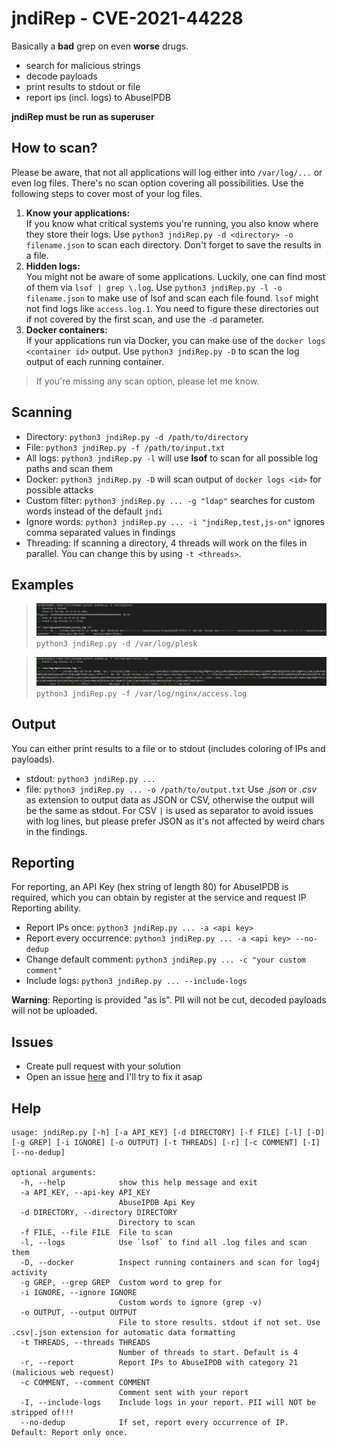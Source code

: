 # jndiRep - CVE-2021-44228
Basically a **bad** grep on even **worse** drugs.
- search for malicious strings
- decode payloads
- print results to stdout or file
- report ips (incl. logs) to AbuseIPDB

**jndiRep must be run as superuser**

## How to scan?
Please be aware, that not all applications will log either into `/var/log/...` or even log files. There's no scan option covering all possibilities. Use the following steps to cover most of your log files.
1. **Know your applications:**<br>
If you know what critical systems you're running, you also know where they store their logs. Use `python3 jndiRep.py -d <directory> -o filename.json` to scan each directory. Don't forget to save the results in a file.
2. **Hidden logs:**<br>
You might not be aware of some applications. Luckily, one can find most of them via `lsof | grep \.log`. Use `python3 jndiRep.py -l -o filename.json` to make use of lsof and scan each file found. `lsof` might not find logs like `access.log.1`. You need to figure these directories out if not covered by the first scan, and use the `-d` parameter.
3. **Docker containers:**<br>
If your applications run via Docker, you can make use of the `docker logs <container id>` output. Use `python3 jndiRep.py -D` to scan the log output of each running container.

> If you're missing any scan option, please let me know.

## Scanning
- Directory: `python3 jndiRep.py -d /path/to/directory`
- File: `python3 jndiRep.py -f /path/to/input.txt`
- All logs: `python3 jndiRep.py -l` will use **lsof** to scan for all possible log paths and scan them
- Docker: `python3 jndiRep.py -D` will scan output of `docker logs <id>` for possible attacks
- Custom filter: `python3 jndiRep.py ... -g "ldap"` searches for custom words instead of the default `jndi`
- Ignore words: `python3 jndiRep.py ... -i "jndiRep,test,js-on"` ignores comma separated values in findings
- Threading: If scanning a directory, 4 threads will work on the files in parallel. You can change this by using `-t <threads>`.

## Examples
> ![Directory scan](dir.png)
> `python3 jndiRep.py -d /var/log/plesk`

> ![File scan](file.png)
> `python3 jndiRep.py -f /var/log/nginx/access.log`

## Output
You can either print results to a file or to stdout (includes coloring of IPs and payloads).
- stdout: `python3 jndiRep.py ...`
- file: `python3 jndiRep.py ... -o /path/to/output.txt`
Use *.json* or *.csv* as extension to output data as JSON or CSV, otherwise the output will be the same as stdout. For CSV `|` is used as separator to avoid issues with log lines, but please prefer JSON as it's not affected by weird chars in the findings.

## Reporting
For reporting, an API Key (hex string of length 80) for AbuseIPDB is required, which you can obtain by register at the service and request IP Reporting ability.

- Report IPs once: `python3 jndiRep.py ... -a <api key>`
- Report every occurrence: `python3 jndiRep.py ... -a <api key> --no-dedup`
- Change default comment: `python3 jndiRep.py ... -c "your custom comment"`
- Include logs: `python3 jndiRep.py ... --include-logs`

**Warning**: Reporting is provided "as is". PII will not be cut, decoded payloads will not be uploaded.

## Issues
- Create pull request with your solution
- Open an issue [here](https://github.com/js-on/jndiRep/issues) and I'll try to fix it asap

## Help
```
usage: jndiRep.py [-h] [-a API_KEY] [-d DIRECTORY] [-f FILE] [-l] [-D] [-g GREP] [-i IGNORE] [-o OUTPUT] [-t THREADS] [-r] [-c COMMENT] [-I] [--no-dedup]

optional arguments:
  -h, --help            show this help message and exit
  -a API_KEY, --api-key API_KEY
                        AbuseIPDB Api Key
  -d DIRECTORY, --directory DIRECTORY
                        Directory to scan
  -f FILE, --file FILE  File to scan
  -l, --logs            Use `lsof` to find all .log files and scan them
  -D, --docker          Inspect running containers and scan for log4j activity
  -g GREP, --grep GREP  Custom word to grep for
  -i IGNORE, --ignore IGNORE
                        Custom words to ignore (grep -v)
  -o OUTPUT, --output OUTPUT
                        File to store results. stdout if not set. Use .csv|.json extension for automatic data formatting
  -t THREADS, --threads THREADS
                        Number of threads to start. Default is 4
  -r, --report          Report IPs to AbuseIPDB with category 21 (malicious web request)
  -c COMMENT, --comment COMMENT
                        Comment sent with your report
  -I, --include-logs    Include logs in your report. PII will NOT be stripped of!!!
  --no-dedup            If set, report every occurrence of IP. Default: Report only once.
```